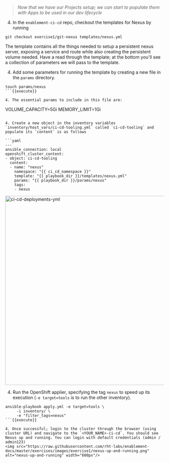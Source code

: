 > _Now that we have our Projects setup; we can start to populate them with Apps to be used in our dev lifecycle_

4. In the `enablement-ci-cd` repo, checkout the templates for Nexus by running
```
git checkout exercise1/git-nexus templates/nexus.yml
```
The template contains all the things needed to setup a persistent nexus server, exposing a service and route while also creating the persistent volume needed. Have a read through the template; at the bottom you'll see a collection of parameters we will pass to the template.

4. Add some parameters for running the template by creating a new file in the `params` directory.
```
touch params/nexus
```{{execute}}

4. The essential params to include in this file are:
```
VOLUME_CAPACITY=5Gi
MEMORY_LIMIT=1Gi
```

4. Create a new object in the inventory variables `inventory/host_vars/ci-cd-tooling.yml` called `ci-cd-tooling` and populate its `content` is as follows

```yaml
---
ansible_connection: local
openshift_cluster_content:
- object: ci-cd-tooling
  content:
  - name: "nexus"
    namespace: "{{ ci_cd_namespace }}"
    template: "{{ playbook_dir }}/templates/nexus.yml"
    params: "{{ playbook_dir }}/params/nexus"
    tags:
    - nexus
```
<img src="https://raw.githubusercontent.com/rht-labs/enablement-docs/master/exercises/images/exercise1/ci-cd-deployments-yml.png" alt="ci-cd-deployments-yml" width="600px"/>


4. Run the OpenShift applier, specifying the tag `nexus` to speed up its execution (`-e target=tools` is to run the other inventory).
```
ansible-playbook apply.yml -e target=tools \
     -i inventory/ \
     -e "filter_tags=nexus"
```{{execute}}

4. Once successful; login to the cluster through the browser (using cluster URL) and navigate to the `<YOUR_NAME>-ci-cd`. You should see Nexus up and running. You can login with default credentials (admin / admin123) 
<img src="https://raw.githubusercontent.com/rht-labs/enablement-docs/master/exercises/images/exercise1/nexus-up-and-running.png" alt="nexus-up-and-running" width="600px"/>
